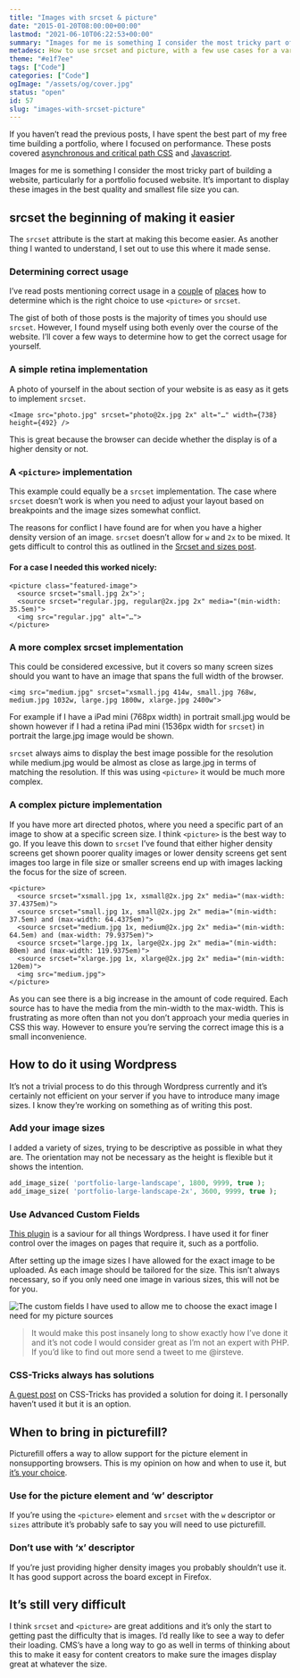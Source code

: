 ```yaml
---
title: "Images with srcset & picture"
date: "2015-01-20T08:00:00+00:00"
lastmod: "2021-06-10T06:22:53+00:00"
summary: "Images for me is something I consider the most tricky part of building a website, particularly for a portfolio focused website. It’s important to display these images in the best quality and smallest file size you can."
metadesc: How to use srcset and picture, with a few use cases for a variety of screen sizes and display densities, 2x and beyond."
theme: "#e1f7ee"
tags: ["Code"]
categories: ["Code"]
ogImage: "/assets/og/cover.jpg"
status: "open"
id: 57
slug: "images-with-srcset-picture"
---
```


If you haven’t read the previous posts, I have spent the best part of my free time building a portfolio, where I focused on performance. These posts covered [asynchronous and critical path CSS](http://iamsteve.me/blog/entry/critical-asynchronous-css) and [Javascript](http://iamsteve.me/blog/entry/javascript-without-jquery).

Images for me is something I consider the most tricky part of building a website, particularly for a portfolio focused website. It’s important to display these images in the best quality and smallest file size you can.

## srcset the beginning of making it easier
The `srcset` attribute is the start at making this become easier. As another thing I wanted to understand, I set out to use this where it made sense.

### Determining correct usage
I’ve read posts mentioning correct usage in a [couple](http://ericportis.com/posts/2014/srcset-sizes/) of [places](http://css-tricks.com/responsive-images-youre-just-changing-resolutions-use-srcset/) how to determine which is the right choice to use `<picture>` or `srcset`.

The gist of both of those posts is the majority of times you should use `srcset`. However, I found myself using both evenly over the course of the website. I’ll cover a few ways to determine how to get the correct usage for yourself.

### A simple retina implementation
A photo of yourself in the about section of your website is as easy as it gets to implement `srcset`.

```markup
<Image src="photo.jpg" srcset="photo@2x.jpg 2x" alt="…" width={738} height={492} />
```

This is great because the browser can decide whether the display is of a higher density or not.

### A `<picture>` implementation
This example could equally be a `srcset` implementation. The case where `srcset` doesn’t work is when you need to adjust your layout based on breakpoints and the image sizes somewhat conflict.

The reasons for conflict I have found are for when you have a higher density version of an image. `srcset` doesn’t allow for `w` and `2x` to be mixed. It gets difficult to control this as outlined in the [Srcset and sizes post](http://ericportis.com/posts/2014/srcset-sizes/#study-up).

#### For a case I needed this worked nicely:

```markup
<picture class="featured-image">
  <source srcset="small.jpg 2x">';
  <source srcset="regular.jpg, regular@2x.jpg 2x" media="(min-width: 35.5em)">
  <img src="regular.jpg" alt="…">
</picture>
```

### A more complex srcset implementation
This could be considered excessive, but it covers so many screen sizes should you want to have an image that spans the full width of the browser.

```markup
<img src="medium.jpg" srcset="xsmall.jpg 414w, small.jpg 768w, medium.jpg 1032w, large.jpg 1800w, xlarge.jpg 2400w">
```

For example if I have a iPad mini (768px width) in portrait small.jpg would be shown however if I had a retina iPad mini (1536px width for `srcset`) in portrait the large.jpg image would be shown.

`srcset` always aims to display the best image possible for the resolution while medium.jpg would be almost as close as large.jpg in terms of matching the resolution. If this was using `<picture>` it would be much more complex.

### A complex picture implementation
If you have more art directed photos, where you need a specific part of an image to show at a specific screen size. I think `<picture>` is the best way to go. If you leave this down to `srcset` I’ve found that either higher density screens get shown poorer quality images or lower density screens get sent images too large in file size or smaller screens end up with images lacking the focus for the size of screen.

```markup
<picture>
  <source srcset="xsmall.jpg 1x, xsmall@2x.jpg 2x" media="(max-width: 37.4375em)">
  <source srcset="small.jpg 1x, small@2x.jpg 2x" media="(min-width: 37.5em) and (max-width: 64.4375em)">
  <source srcset="medium.jpg 1x, medium@2x.jpg 2x" media="(min-width: 64.5em) and (max-width: 79.9375em)">
  <source srcset="large.jpg 1x, large@2x.jpg 2x" media="(min-width: 80em) and (max-width: 119.9375em)">
  <source srcset="xlarge.jpg 1x, xlarge@2x.jpg 2x" media="(min-width: 120em)">
  <img src="medium.jpg">
</picture>
```

As you can see there is a big increase in the amount of code required. Each source has to have the media from the min-width to the max-width. This is frustrating as more often than not you don’t approach your media queries in CSS this way. However to ensure you’re serving the correct image this is a small inconvenience.

## How to do it using Wordpress
It’s not a trivial process to do this through Wordpress currently and it’s certainly not efficient on your server if you have to introduce many image sizes. I know they’re working on something as of writing this post.

### Add your image sizes
I added a variety of sizes, trying to be descriptive as possible in what they are. The orientation may not be necessary as the height is flexible but it shows the intention.

```php
add_image_size( 'portfolio-large-landscape', 1800, 9999, true );
add_image_size( 'portfolio-large-landscape-2x', 3600, 9999, true );
```

### Use Advanced Custom Fields
[This plugin](http://advancedcustomfields.com) is a saviour for all things Wordpress. I have used it for finer control over the images on pages that require it, such as a portfolio.

After setting up the image sizes I have allowed for the exact image to be uploaded. As each image should be tailored for the size. This isn’t always necessary, so if you only need one image in various sizes, this will not be for you.

<img src="/static/images/blog/Screenshot_2014-12-31_11.55.17.png" alt="The custom fields I have used to allow me to choose the exact image I need for my picture sources">

> It would make this post insanely long to show exactly how I’ve done it and it’s not code I would consider great as I’m not an expert with PHP. If you’d like to find out more send a tweet to me @irsteve.

### CSS-Tricks always has solutions
[A guest post](http://css-tricks.com/hassle-free-responsive-images-for-wordpress/) on CSS-Tricks has provided a solution for doing it. I personally haven’t used it but it is an option.

## When to bring in picturefill?
Picturefill offers a way to allow support for the picture element in nonsupporting browsers. This is my opinion on how and when to use it, but [it’s your choice](http://caniuse.com/#search=srcset).

### Use for the picture element and ‘w’ descriptor
If you’re using the `<picture>` element and `srcset` with the `w` descriptor or `sizes` attribute it’s probably safe to say you will need to use picturefill.

### Don’t use with ‘x’ descriptor
If you’re just providing higher density images you probably shouldn’t use it. It has good support across the board except in Firefox.

## It’s still very difficult
I think `srcset` and `<picture>` are great additions and it’s only the start to getting past the difficulty that is images. I’d really like to see a way to defer their loading. CMS’s have a long way to go as well in terms of thinking about this to make it easy for content creators to make sure the images display great at whatever the size.